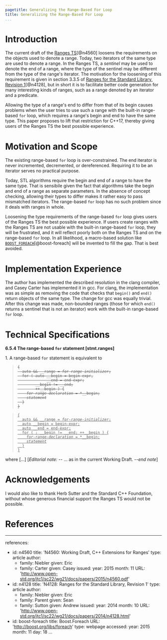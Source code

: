 ```yaml
---
pagetitle: Generalizing the Range-Based For Loop
title: Generalizing the Range-Based For Loop
...
```


Introduction
=====

The current draft of the [Ranges TS][1][@n4560] loosens the requirements on the objects used to denote
a range. Today, two iterators of the same type are used to denote a range. In the Ranges TS,
a *sentinel* may be used to denote the end of a range, where the type of the sentinel may be
different from the type of the range's iterator. The motivation for the loosening of this
requirement is given in section 3.3.5 of [Ranges for the Standard Library, Revision 1][3][@n4128],
but in short it is to facilitate better code generation for many interesting kinds of ranges, such
as a range denoted by an iterator and a predicate.

Allowing the type of a range's end to differ from that of its begin causes problems when the user
tries to use such a range with the built-in range-based `for` loop, which requires a range's begin
and end to have the same type. This paper proposes to lift that restriction for C++17, thereby
giving users of the Ranges TS the best possible experience.

Motivation and Scope
=====

The existing range-based `for` loop is over-constrained. The end iterator is never incremented,
decremented, or dereferenced. Requiring it to be an iterator serves no practical purpose.

Today, STL algorithms require the begin and end of a range to have the same type. That is sensibile
given the fact that algorithms take the begin and end of a range as separate parameters. In the
absence of concept checking, allowing their types to differ makes it rather easy to pass mismatched
iterators. The range-based `for` loop has no such problem since it deals with ranges in whole.

Loosening the type requirements of the range-based `for` loop gives users of the Ranges TS the best
possible experience. If users create ranges with the Ranges TS are not usable with the built-in
range-based `for` loop, they will be frustrated, and it will reflect poorly both on the Ranges TS
and on the range-based `for` loop. In all likelihood, a macro-based solution like [`BOOST_FOREACH`][2][@boost-foreach]
will be invented to fill the gap. That is best avoided.

Implementation Experience
=============

The author has implemented the described resolution in the clang compiler, and Casey Carter has
implemented it in gcc. For clang, the implementation was as simple as removing the code that checks
that `begin()` and `end()` return objects of the same type. The change for gcc was equally trivial.
After this change was made, non-bounded ranges (those for which `end()` returns a sentinel that is
not an iterator) work with the built-in range-based `for` loop.

Technical Specifications
=====

**6.5.4  The range-based `for` statement [stmt.ranges]**

1\. A range-based `for` statement is equivalent to

<blockquote><code><del>{
  auto && __range = <em>for-range-initializer</em>;
  for ( auto __begin = begin-expr,
             __end = end-expr;
        __begin != __end;
        ++__begin ) {
    <em>for-range-declaration</em> = *__begin;
    <em>statement</em>
  }
}</del></code></blockquote>

<blockquote><code><ins>{
  auto && __range = <em>for-range-initializer</em>;
  auto __begin = begin-expr;
  auto __end = end-expr;
  for ( ; __begin != __end; ++__begin ) {
    <em>for-range-declaration</em> = *__begin;
    <em>statement</em>
  }
}</ins></code></blockquote>

where [...] <ednote>[*Editorial note:* -- ... as in the current Working Draft. --*end note*]</ednote>

Acknowledgements
=====

I would also like to thank Herb Sutter and the Standard C++ Foundation, without whose generous
financial support the Ranges TS would not be possible.

References
=====

---
references:
- id: n4560
  title: 'N4560: Working Draft, C++ Extensions for Ranges'
  type: article
  author:
  - family: Niebler
    given: Eric
  - family: Carter
    given: Casey
  issued:
    year: 2015
    month: 11
  URL: 'http://www.open-std.org/jtc1/sc22/wg21/docs/papers/2015/n4560.pdf'
- id: n4128
  title: 'N4128: Ranges for the Standard Library, Revision 1'
  type: article
  author:
  - family: Niebler
    given: Eric
  - family: Parent
    given: Sean
  - family: Sutton
    given: Andrew
  issued:
    year: 2014
    month: 10
  URL: 'http://www.open-std.org/jtc1/sc22/wg21/docs/papers/2014/n4128.html'
- id: boost-foreach
  title: Boost.Foreach
  URL: 'http://boost.org/libs/foreach'
  type: webpage
  accessed:
    year: 2015
    month: 11
    day: 18
...

[1]: http://www.open-std.org/jtc1/sc22/wg21/docs/papers/2015/n4560.pdf "Working Draft: C++ Extensions for Ranges"
[2]: http://boost.org/libs/foreach "Boost.Foreach"
[3]: http://www.open-std.org/jtc1/sc22/wg21/docs/papers/2014/n4128.html "Ranges for the Standard Library, Revision 1"
